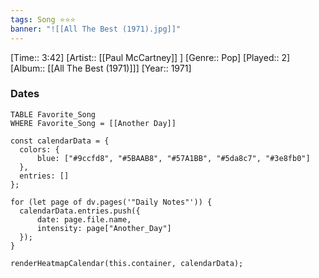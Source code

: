```yaml
---
tags: Song ⭐⭐⭐ 
banner: "![[All The Best (1971).jpg]]"
---
```

[Time:: 3:42]
[Artist:: [[Paul McCartney]] ]
[Genre:: Pop]
[Played:: 2]
[Album:: [[All The Best (1971)]]]
[Year:: 1971]
### Dates
````dataview
TABLE Favorite_Song
WHERE Favorite_Song = [[Another Day]]
````
  ```dataviewjs
const calendarData = { 
	colors: { 
		blue: ["#9ccfd8", "#5BAAB8", "#57A1BB", "#5da8c7", "#3e8fb0"] 
	}, 
	entries: [] 
}; 

for (let page of dv.pages('"Daily Notes"')) { 
	calendarData.entries.push({ 
		date: page.file.name, 
		intensity: page["Another_Day"]
	}); 
} 

renderHeatmapCalendar(this.container, calendarData);
```

